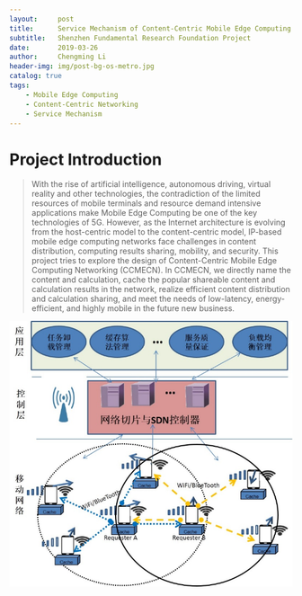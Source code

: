 ```yaml
---
layout:     post
title:      Service Mechanism of Content-Centric Mobile Edge Computing Networking
subtitle:   Shenzhen Fundamental Research Foundation Project
date:       2019-03-26
author:     Chengming Li
header-img: img/post-bg-os-metro.jpg
catalog: true
tags:
    - Mobile Edge Computing
    - Content-Centric Networking
    - Service Mechanism
---
```

# Project Introduction

>With the rise of artificial intelligence, autonomous driving, virtual reality and other technologies, the contradiction of the limited resources of mobile terminals and resource demand intensive applications make Mobile Edge Computing be one of the key technologies of 5G. However, as the Internet architecture is evolving from the host-centric model to the content-centric model, IP-based mobile edge computing networks face challenges in content distribution, computing results sharing, mobility, and security. This project tries to explore the design of Content-Centric Mobile Edge Computing Networking (CCMECN). In CCMECN, we directly name the content and calculation, cache the popular shareable content and calculation results in the network, realize efficient content distribution and calculation sharing, and meet the needs of low-latency, energy-efficient, and highly mobile in the future new business.

![image](/img/project-study/ccmecn-content-1.jpg)




